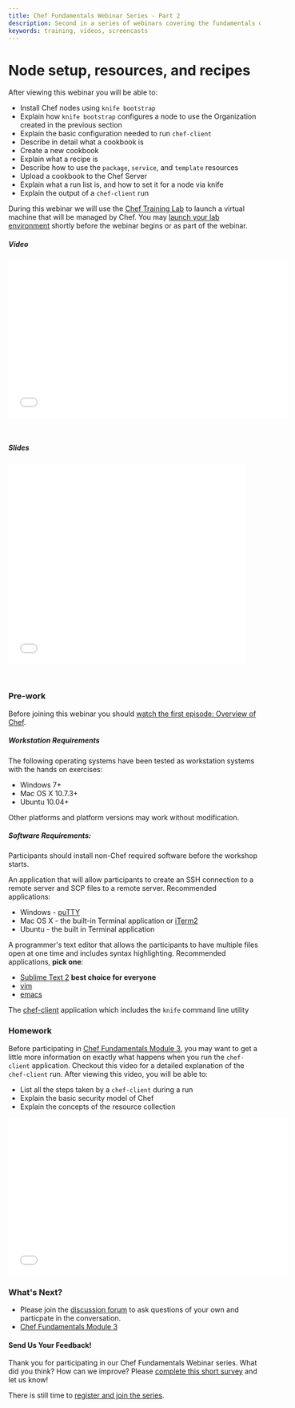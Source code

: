 ```yaml
---
title: Chef Fundamentals Webinar Series - Part 2
description: Second in a series of webinars covering the fundamentals of Chef.  In this webinar we setup a node and write our first cookbook.
keywords: training, videos, screencasts
---
```


# Node setup, resources, and recipes

After viewing this webinar you will be able to:

* Install Chef nodes using `knife bootstrap`
* Explain how `knife bootstrap` configures a node to use the Organization created in the previous section
* Explain the basic configuration needed to run `chef-client`
* Describe in detail what a cookbook is
* Create a new cookbook
* Explain what a recipe is
* Describe how to use the `package`, `service`, and `template` resources
* Upload a cookbook to the Chef Server
* Explain what a run list is, and how to set it for a node via knife
* Explain the output of a `chef-client` run

During this webinar we will use the [Chef Training Lab][chef-lab] to launch a virtual machine that will be managed by Chef.  You may [launch your lab environment][chef-lab] shortly before the webinar begins or as part of the webinar.

##### Video

<iframe width="560" height="315" src="//www.youtube.com/embed/KQEj9rZwLb8" frameborder="0" allowfullscreen></iframe>

<p>&nbsp;</p>

##### Slides

<iframe src="//www.slideshare.net/slideshow/embed_code/35176302" width="476" height="400" frameborder="0" marginwidth="0" marginheight="0" scrolling="no"></iframe>

<p>&nbsp;</p>

### Pre-work

Before joining this webinar you should [watch the first episode:  Overview of Chef][spring-fund-week-1].

##### Workstation Requirements

The following operating systems have been tested as workstation systems with the hands on exercises:

- Windows 7+
- Mac OS X 10.7.3+
- Ubuntu 10.04+

Other platforms and platform versions may work without modification.

##### Software Requirements:

Participants should install non-Chef required software before the workshop starts.

An application that will allow participants to create an SSH connection to a remote server and SCP files to a remote server.  Recommended applications:

- Windows - [puTTY][puTTY]
- Mac OS X - the built-in Terminal application or [iTerm2][iTerm2]
- Ubuntu - the built in Terminal application

A programmer's text editor that allows the participants to have multiple files open at one time and includes syntax highlighting.  Recommended applications, **pick one**:

- [Sublime Text 2][sublime-text-2] **best choice for everyone**
- [vim][vim]
- [emacs][emacs]

The [chef-client][omnibus-installer] application which includes the `knife` command line utility

### Homework

Before participating in [Chef Fundamentals Module 3][spring-fund-week-3], you may want to get a little more information on exactly what happens when you run the `chef-client` application.  Checkout this video for a detailed explanation of the `chef-client` run.  After viewing this video, you will be able to:

* List all the steps taken by a `chef-client` during a run
* Explain the basic security model of Chef
* Explain the concepts of the resource collection

<iframe width="560" height="315" src="//www.youtube.com/embed/grvlVNvCU9w" frameborder="0" allowfullscreen></iframe>

### What's Next?

* Please join the [discussion forum][discussion-forum] to ask questions of your own and particpate in the conversation.
* [Chef Fundamentals Module 3][spring-fund-week-3]

#### Send Us Your Feedback!

Thank you for participating in our Chef Fundamentals Webinar series.  What did you think?  How can we improve?  Please [complete this short survey][survey] and let us know!

There is still time to [register and join the series](http://pages.getchef.com/cheffundamentalsseries.html).



[spring-fund-week-1]: /screencasts/spring-fundamentals/week-1
[spring-fund-week-2]: /screencasts/spring-fundamentals/week-2
[spring-fund-week-3]: /screencasts/spring-fundamentals/week-3
[spring-fund-week-4]: /screencasts/spring-fundamentals/week-4
[spring-fund-week-5]: /screencasts/spring-fundamentals/week-5
[spring-fund-week-6]: /screencasts/spring-fundamentals/week-6
[week-2-time]: http://www.timeanddate.com/worldclock/fixedtime.html?msg=Chef+Fundamentals+Webinar+-+Part+2&iso=20140527T10&p1=234&ah=1
[week-3-time]: http://www.timeanddate.com/worldclock/fixedtime.html?msg=Chef+Fundamentals+Webinar+-+Part+3&iso=20140603T10&p1=234&ah=1
[week-4-time]: http://www.timeanddate.com/worldclock/fixedtime.html?msg=Chef+Fundamentals+Webinar+-+Part+4&iso=20140610T10&p1=234&ah=1
[week-5-time]: http://www.timeanddate.com/worldclock/fixedtime.html?msg=Chef+Fundamentals+Webinar+-+Part+5&iso=20140617T10&p1=234&ah=1
[week-6-time]: http://www.timeanddate.com/worldclock/fixedtime.html?msg=Chef+Fundamentals+Webinar+-+Part+6&iso=20140624T10&p1=234&ah=1
[chef-lab]: /screencasts/spring-fundamentals/chef-lab
[discussion-forum]: https://groups.google.com/d/forum/learnchef-fundamentals-webinar
[survey]: http://evocalize.com/consumer/survey/chef/springwebinar-2
[puTTY]: http://www.chiark.greenend.org.uk/~sgtatham/putty/download.html
[iTerm2]: http://www.iterm2.com/#/section/home
[sublime-text-2]: http://www.sublimetext.com/
[vim]: http://www.vim.org/
[emacs]: http://www.gnu.org/software/emacs/
[omnibus-installer]: http://www.getchef.com/chef/install/